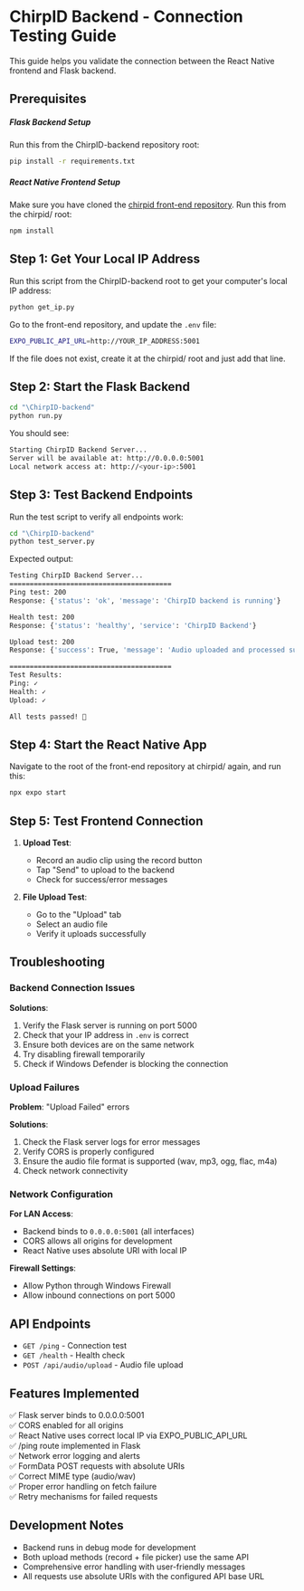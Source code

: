 # ChirpID Backend - Connection Testing Guide

This guide helps you validate the connection between the React Native frontend and Flask backend.

## Prerequisites

##### Flask Backend Setup

Run this from the ChirpID-backend repository root:

```bash
pip install -r requirements.txt
```

##### React Native Frontend Setup

Make sure you have cloned the [chirpid front-end repository](https://github.com/manudelp/chirpid.git).
Run this from the chirpid/ root:

```bash
npm install
```

## Step 1: Get Your Local IP Address

Run this script from the ChirpID-backend root to get your computer's local IP address:

```bash
python get_ip.py
```

Go to the front-end repository, and update the `.env` file:

```bash
EXPO_PUBLIC_API_URL=http://YOUR_IP_ADDRESS:5001
```

If the file does not exist, create it at the chirpid/ root and just add that line.

## Step 2: Start the Flask Backend

```bash
cd "\ChirpID-backend"
python run.py
```

You should see:

```bash
Starting ChirpID Backend Server...
Server will be available at: http://0.0.0.0:5001
Local network access at: http://<your-ip>:5001
```

## Step 3: Test Backend Endpoints

Run the test script to verify all endpoints work:

```bash
cd "\ChirpID-backend"
python test_server.py
```

Expected output:

```bash
Testing ChirpID Backend Server...
========================================
Ping test: 200
Response: {'status': 'ok', 'message': 'ChirpID backend is running'}

Health test: 200
Response: {'status': 'healthy', 'service': 'ChirpID Backend'}

Upload test: 200
Response: {'success': True, 'message': 'Audio uploaded and processed successfully', ...}

========================================
Test Results:
Ping: ✓
Health: ✓
Upload: ✓

All tests passed! 🎉
```

## Step 4: Start the React Native App

Navigate to the root of the front-end repository at chirpid/ again, and run this:

```bash
npx expo start
```

## Step 5: Test Frontend Connection

1. **Upload Test**:

   - Record an audio clip using the record button
   - Tap "Send" to upload to the backend
   - Check for success/error messages

2. **File Upload Test**:
   - Go to the "Upload" tab
   - Select an audio file
   - Verify it uploads successfully

## Troubleshooting

### Backend Connection Issues

**Solutions**:

1. Verify the Flask server is running on port 5000
2. Check that your IP address in `.env` is correct
3. Ensure both devices are on the same network
4. Try disabling firewall temporarily
5. Check if Windows Defender is blocking the connection

### Upload Failures

**Problem**: "Upload Failed" errors

**Solutions**:

1. Check the Flask server logs for error messages
2. Verify CORS is properly configured
3. Ensure the audio file format is supported (wav, mp3, ogg, flac, m4a)
4. Check network connectivity

### Network Configuration

**For LAN Access**:

- Backend binds to `0.0.0.0:5001` (all interfaces)
- CORS allows all origins for development
- React Native uses absolute URI with local IP

**Firewall Settings**:

- Allow Python through Windows Firewall
- Allow inbound connections on port 5000

## API Endpoints

- `GET /ping` - Connection test
- `GET /health` - Health check
- `POST /api/audio/upload` - Audio file upload

## Features Implemented

✅ Flask server binds to 0.0.0.0:5001  
✅ CORS enabled for all origins  
✅ React Native uses correct local IP via EXPO_PUBLIC_API_URL  
✅ /ping route implemented in Flask  
✅ Network error logging and alerts  
✅ FormData POST requests with absolute URIs  
✅ Correct MIME type (audio/wav)  
✅ Proper error handling on fetch failure  
✅ Retry mechanisms for failed requests

## Development Notes

- Backend runs in debug mode for development
- Both upload methods (record + file picker) use the same API
- Comprehensive error handling with user-friendly messages
- All requests use absolute URIs with the configured API base URL
